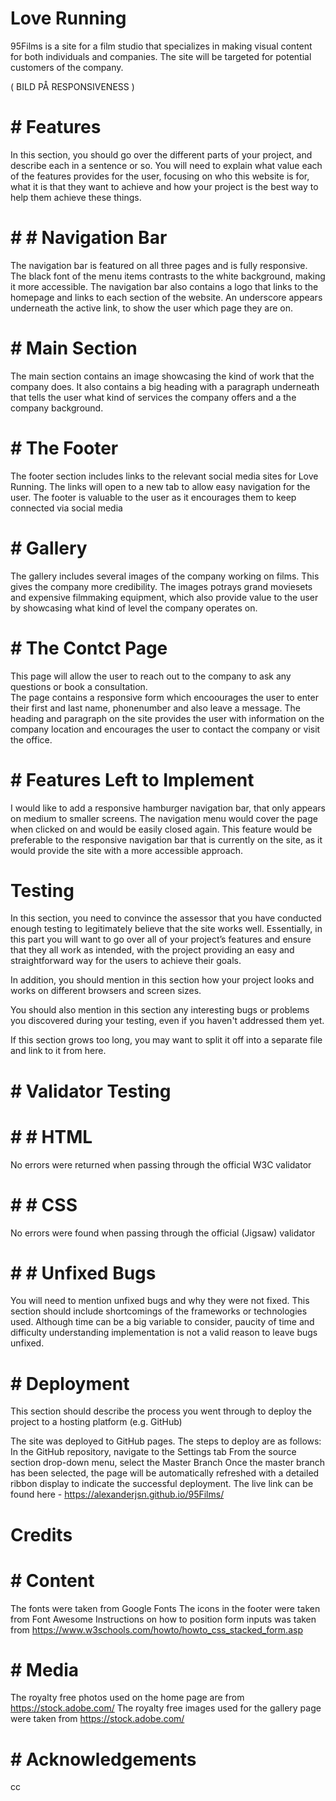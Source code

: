 # Love Running
95Films is a site for a film studio that specializes in making visual content for both individuals and companies.
The site will be targeted for potential customers of the company. 


( BILD PÅ RESPONSIVENESS )

# # Features
In this section, you should go over the different parts of your project, and describe each in a sentence or so. You will need to explain what value each of the features provides for the user, focusing on who this website is for, what it is that they want to achieve and how your project is the best way to help them achieve these things.

# # # Navigation Bar

The navigation bar is featured on all three pages and is fully responsive. The black font of the menu items
contrasts to the white background, making it more accessible. The navigation bar also contains a logo that links to the homepage and links to each section of the website. 
An underscore appears underneath the active link, to show the user which page they are on. 


# # Main Section

The main section contains an image showcasing the kind of work that the company does. It also contains a big heading with a paragraph underneath that
tells the user what kind of services the company offers and a the company background.


# # The Footer

The footer section includes links to the relevant social media sites for Love Running. The links will open to a new tab to allow easy navigation for the user.
The footer is valuable to the user as it encourages them to keep connected via social media

# # Gallery

The gallery includes several images of the company working on films. This gives the company more credibility. 
The images potrays grand moviesets and expensive filmmaking equipment, which also provide value to the user by showcasing what kind of level the company operates on. 


# # The Contct Page

This page will allow the user to reach out to the company to ask any questions or book a consultation.  
The page contains a responsive form which encoourages the user to enter their first and last name, phonenumber and also leave a message. 
The heading and paragraph on the site provides the user with information on the company location and encourages the user to
contact the company or visit the office. 

# # Features Left to Implement
I would like to add a responsive hamburger navigation bar, that only appears on medium to smaller screens. The navigation menu would
cover the page when clicked on and would be easily closed again. This feature would be preferable to the responsive navigation bar that is
currently on the site, as it would provide the site with a more accessible approach. 

# Testing
In this section, you need to convince the assessor that you have conducted enough testing to legitimately believe that the site works well. 
Essentially, in this part you will want to go over all of your project’s features and ensure that they all work as intended,
 with the project providing an easy and straightforward way for the users to achieve their goals.

In addition, you should mention in this section how your project looks and works on different browsers and screen sizes.

You should also mention in this section any interesting bugs or problems you discovered during your testing, even if you haven't addressed them yet.

If this section grows too long, you may want to split it off into a separate file and link to it from here.

# # Validator Testing
# # # HTML
No errors were returned when passing through the official W3C validator
# # # CSS
No errors were found when passing through the official (Jigsaw) validator
# # # Unfixed Bugs
You will need to mention unfixed bugs and why they were not fixed. This section should include shortcomings of the frameworks or technologies used. Although time can be a big variable to consider, paucity of time and difficulty understanding implementation is not a valid reason to leave bugs unfixed.

# # Deployment
This section should describe the process you went through to deploy the project to a hosting platform (e.g. GitHub)

The site was deployed to GitHub pages. The steps to deploy are as follows:
In the GitHub repository, navigate to the Settings tab
From the source section drop-down menu, select the Master Branch
Once the master branch has been selected, the page will be automatically refreshed with a detailed ribbon display to indicate the successful deployment.
The live link can be found here - https://alexanderjsn.github.io/95Films/

# Credits

# # Content

The fonts were taken from Google Fonts
The icons in the footer were taken from Font Awesome
Instructions on how to position form inputs was taken from https://www.w3schools.com/howto/howto_css_stacked_form.asp


# # Media
The royalty free photos used on the home page are from https://stock.adobe.com/
The royalty free images used for the gallery page were taken from https://stock.adobe.com/

# # Acknowledgements
cc
